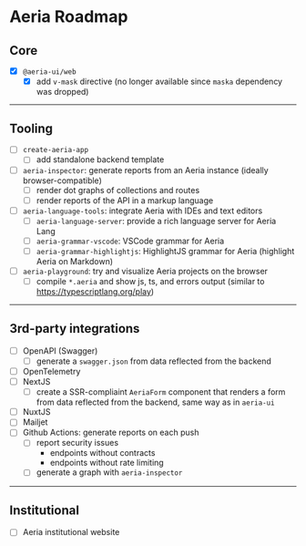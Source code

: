# Aeria Roadmap

## Core

- [x] `@aeria-ui/web`
    - [x] add `v-mask` directive (no longer available since `maska` dependency was dropped)

---

## Tooling

- [ ] `create-aeria-app`
    - [ ] add standalone backend template
- [ ] `aeria-inspector`: generate reports from an Aeria instance (ideally browser-compatible)
    - [ ] render dot graphs of collections and routes
    - [ ] render reports of the API in a markup language
- [ ] `aeria-language-tools`: integrate Aeria with IDEs and text editors
    - [ ] `aeria-language-server`: provide a rich language server for Aeria Lang
    - [ ] `aeria-grammar-vscode`: VSCode grammar for Aeria
    - [ ] `aeria-grammar-highlightjs`: HighlightJS grammar for Aeria (highlight Aeria on Markdown)
- [ ] `aeria-playground`: try and visualize Aeria projects on the browser
    - [ ] compile `*.aeria` and show js, ts, and errors output (similar to https://typescriptlang.org/play)

---

## 3rd-party integrations

- [ ] OpenAPI (Swagger)
    - [ ] generate a `swagger.json` from data reflected from the backend
- [ ] OpenTelemetry
- [ ] NextJS
    - [ ] create a SSR-compliaint `AeriaForm` component that renders a form from data reflected from the backend, same way as in `aeria-ui`
- [ ] NuxtJS
- [ ] Mailjet
- [ ] Github Actions: generate reports on each push
    - [ ] report security issues
        - endpoints without contracts
        - endpoints without rate limiting
    - [ ] generate a graph with `aeria-inspector`

---

## Institutional

- [ ] Aeria institutional website

